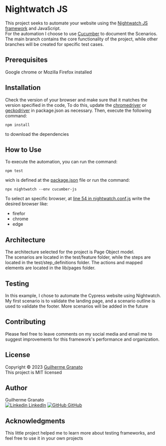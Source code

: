 # **Nightwatch JS**

This project seeks to automate your website using the [Nightwatch JS framework](https://nightwatchjs.org) and JavaScript.\
For the automation I choose to use [Cucumber](https://cucumber.io) to document the Scenarios.\
The main branch contains the core functionality of the project, while other branches will be created for specific test cases.

## **Prerequisites**
Google chrome or Mozilla Firefox installed

## **Installation**
Check the version of your browser and make sure that it matches the version specified in the code,
To do this, update the [chromedriver](package.json) or [geckodriver](package.json) in package.json as necessary. Then, execute the following command:
 ``` 
 npm install
 ``` 
 to download the dependencies 

## **How to Use**
To execute the automation, you can run the command:
```
npm test
```
wich is defined at the [package.json](package.json) file or run the command:
```
npx nightwatch --env cucumber-js 
```
To select an specific browser, at [line 54 in nightwatch.conf.js](nightwatch.conf.js?plain=1#L54) write the desired browser like:
- firefor
- chrome
- edge

## **Architecture**
The architecture selected for the project is Page Object model.\
The scenarios are located in the test/feature folder, while the steps are located in the test/step_definitions folder. The actions and mapped elements are located in the lib/pages folder.
## **Testing**
In this example, I chose to automate the Cypress website using Nightwatch. My first scenario is to validate the landing page, and a scenario outline is used to validate the footer. More scenarios will be added in the future

## **Contributing**
Please feel free to leave comments on my social media and email me to suggest improvements for this framework's performance and organization.

## **License**
Copyright © 2023 [Guilherme Granato](https://github.com/GfGranato) \
This project is MIT licensed

## **Author**
Guilherme Granato \
 [![Linkedin](https://i.stack.imgur.com/gVE0j.png) LinkedIn](https://www.linkedin.com/in/guilherme-granato/)
 [![GitHub](https://i.stack.imgur.com/tskMh.png) GitHub](https://github.com/GfGranato/)

## **Acknowledgments**
This little project helped me to learn more about testing frameworks, and feel free to use it in your own projects
